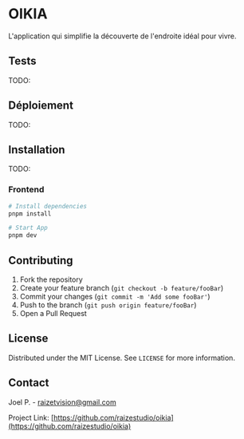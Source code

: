 # **OIKIA**

L'application qui simplifie la découverte de l'endroite idéal pour vivre.

## Tests

TODO:

## Déploiement

TODO:

## Installation

TODO:

### Frontend

```bash
# Install dependencies
pnpm install

# Start App
pnpm dev
```

## Contributing

1. Fork the repository
2. Create your feature branch (`git checkout -b feature/fooBar`)
3. Commit your changes (`git commit -m 'Add some fooBar'`)
4. Push to the branch (`git push origin feature/fooBar`)
5. Open a Pull Request

## License

Distributed under the MIT License. See `LICENSE` for more information.

## Contact

Joel P. - [raizetvision@gmail.com](mailto:raizetvision@gmail.com)

Project Link: [https://github.com/raizestudio/oikia](https://github.com/raizestudio/oikia)
